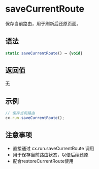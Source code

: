 # saveCurrentRoute

保存当前路由，用于刷新后还原页面。

## 语法

```javascript
static saveCurrentRoute() → {void}
```

## 返回值

无

## 示例

```javascript
// 保存当前路由
cx.run.saveCurrentRoute();
```

## 注意事项

- 直接通过 cx.run.saveCurrentRoute 调用
- 用于保存当前路由状态，以便后续还原
- 配合restoreCurrentRoute使用 